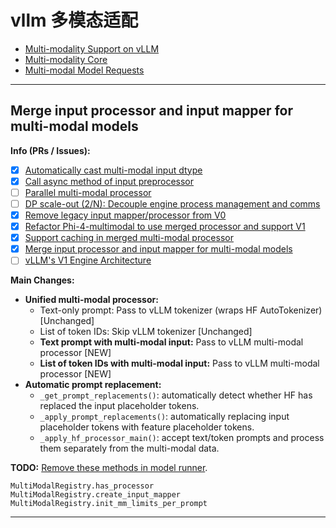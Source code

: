 # vllm 多模态适配

- [Multi-modality Support on vLLM](https://github.com/vllm-project/vllm/issues/4194)
- [Multi-modality Core](https://github.com/orgs/vllm-project/projects/8/views/4)
- [Multi-modal Model Requests](https://github.com/orgs/vllm-project/projects/10/views/1)

---

## Merge input processor and input mapper for multi-modal models

**Info (PRs / Issues):**

- [x] [Automatically cast multi-modal input dtype](https://github.com/vllm-project/vllm/pull/18756)
- [x] [Call async method of input preprocessor](https://github.com/vllm-project/vllm/pull/18134)
- [ ] [Parallel multi-modal processor](https://github.com/vllm-project/vllm/pull/17831)
- [ ] [DP scale-out (2/N): Decouple engine process management and comms](https://github.com/vllm-project/vllm/pull/15977)
- [x] [Remove legacy input mapper/processor from V0](https://github.com/vllm-project/vllm/pull/15686)
- [x] [Refactor Phi-4-multimodal to use merged processor and support V1](https://github.com/vllm-project/vllm/pull/15477)
- [x] [Support caching in merged multi-modal processor](https://github.com/vllm-project/vllm/pull/11396)
- [x] [Merge input processor and input mapper for multi-modal models](https://github.com/vllm-project/vllm/issues/10114)
- [ ] [vLLM's V1 Engine Architecture](https://github.com/vllm-project/vllm/issues/8779)

**Main Changes:**

- **Unified multi-modal processor:**
  - Text-only prompt: Pass to vLLM tokenizer (wraps HF AutoTokenizer) [Unchanged]
  - List of token IDs: Skip vLLM tokenizer [Unchanged]
  - **Text prompt with multi-modal input:** Pass to vLLM multi-modal processor [NEW]
  - **List of token IDs with multi-modal input:** Pass to vLLM multi-modal processor [NEW]
- **Automatic prompt replacement:**
  - `_get_prompt_replacements()`: automatically detect whether HF has replaced the input placeholder tokens.
  - `_apply_prompt_replacements()`: automatically replacing input placeholder tokens with feature placeholder tokens.
  - `_apply_hf_processor_main()`: accept text/token prompts and process them separately from the multi-modal data.

**TODO:** [Remove these methods in model runner](https://github.com/vllm-project/vllm-ascend/issues/673).

```
MultiModalRegistry.has_processor
MultiModalRegistry.create_input_mapper
MultiModalRegistry.init_mm_limits_per_prompt
```

---
